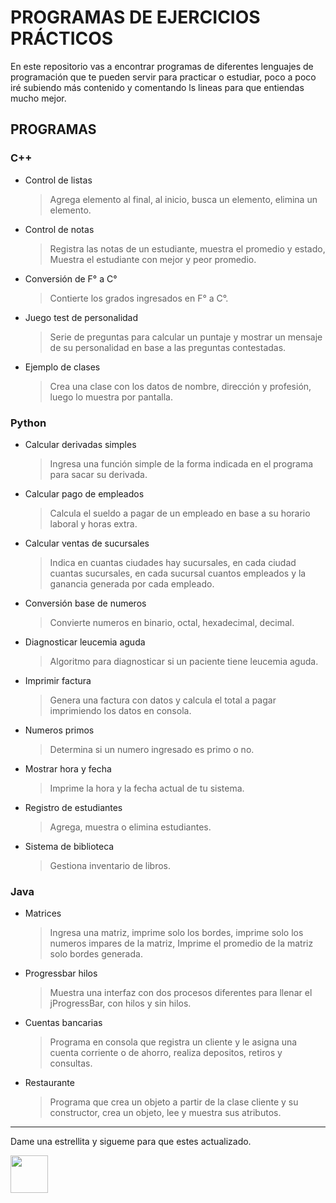 # PROGRAMAS DE EJERCICIOS PRÁCTICOS
En este repositorio vas a encontrar programas de diferentes lenguajes de programación que te pueden servir para practicar o estudiar, poco a poco iré subiendo más contenido y comentando ls lineas para que entiendas mucho mejor.

## PROGRAMAS
### C++
  * Control de listas
    > Agrega elemento al final, al inicio, busca un elemento, elimina un elemento.
  * Control de notas
    > Registra las notas de un estudiante, muestra el promedio y estado, Muestra el estudiante con mejor y peor promedio.
  * Conversión de F° a C°
    > Contierte los grados ingresados en F° a C°.
  * Juego test de personalidad
    > Serie de preguntas para calcular un puntaje y mostrar un mensaje de su personalidad en base a las preguntas contestadas.
  * Ejemplo de clases
    > Crea una clase con los datos de nombre, dirección y profesión, luego lo muestra por pantalla.
   
### Python
  * Calcular derivadas simples
    > Ingresa una función simple de la forma indicada en el programa para sacar su derivada.
  * Calcular pago de empleados
    > Calcula el sueldo a pagar de un empleado en base a su horario laboral y horas extra.
  * Calcular ventas de sucursales
    > Indica en cuantas ciudades hay sucursales, en cada ciudad cuantas sucursales, en cada sucursal cuantos empleados y la ganancia generada por cada empleado.
  * Conversión base de numeros
    > Convierte numeros en binario, octal, hexadecimal, decimal.
  * Diagnosticar leucemia aguda
    > Algoritmo para diagnosticar si un paciente tiene leucemia aguda.
  * Imprimir factura
    > Genera una factura con datos y calcula el total a pagar imprimiendo los datos en consola.
  * Numeros primos
    > Determina si un numero ingresado es primo o no.
  * Mostrar hora y fecha
    > Imprime la hora y la fecha actual de tu sistema.
  * Registro de estudiantes
    > Agrega, muestra o elimina estudiantes.
  * Sistema de biblioteca
    > Gestiona inventario de libros.
    
### Java

* Matrices
    > Ingresa una matriz, imprime solo los bordes, imprime solo los numeros impares de la matriz, Imprime el promedio de la matriz solo bordes generada.
* Progressbar hilos
    > Muestra una interfaz con dos procesos diferentes para llenar el jProgressBar, con hilos y sin hilos.
* Cuentas bancarias
    > Programa en consola que registra un cliente y le asigna una cuenta corriente o de ahorro, realiza depositos, retiros y consultas.
* Restaurante
    > Programa que crea un objeto a partir de la clase cliente y su constructor, crea un objeto, lee y muestra sus atributos.

<hr>
Dame una estrellita y sigueme para que estes actualizado.

<a href="https://github.com/Tomvargas"><img  src="https://user-images.githubusercontent.com/5713670/87202985-820dcb80-c2b6-11ea-9f56-7ec461c497c3.gif" width="60"/></a>


